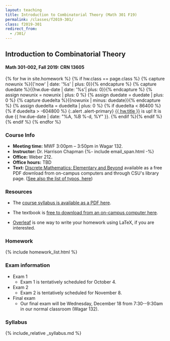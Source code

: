 ```yaml
---
layout: teaching
title: Introduction to Combinatorial Theory (Math 301 F19)
permalink: /classes/f2019-301/
class: f2019-301
redirect_from:
  - /301/
---
```


## Introduction to Combinatorial Theory
#### Math 301-002, Fall 2019: CRN 13605

{% for hw in site.homework %}
{% if hw.class == page.class %}
{% capture nowunix %}{{'now' | date: '%s' | plus: 0}}{% endcapture %}
{% capture duedate %}{{hw.due-date | date: '%s'| plus: 0}}{% endcapture %}
{% assign nowunix = nowunix | plus: 0 %}
{% assign duedate = duedate | plus: 0 %}
{% capture duedelta %}{{nowunix | minus: duedate}}{% endcapture %}
{% assign duedelta = duedelta | plus: 0 %}
{% if duedelta < 86400 %}{% if duedelta > -604800 %}
{:.alert .alert-primary}
<a class="alert-link" href="{{ hw.url }}">{{ hw.title }}</a> is up!
It is due {{ hw.due-date | date: "%A, %B %-d, %Y" }}.
{% endif %}{% endif %}{% endif %}
{% endfor %}

### Course Info
+ **Meeting time:** MWF 3:00pm &ndash; 3:50pm in Wagar 132.
+ **Instructor:** Dr. Harrison Chapman {%- include email_span.html -%}
+ **Office:** Weber 212.
+ **Office hours:** TBD
+ **Text:** [Discrete Mathematics: Elementary and Beyond](https://link.springer.com/10.1007/b97469) available as a free PDF download from on-campus computers and through CSU's library page. ([See also the list of typos, here](https://www.math.colostate.edu/~adams/teaching/TyposMath301.pdf))

### Resources

+   The [course syllabus is available as a PDF
    here](chapman_301_f19_syllabus.pdf).

+   The textbook is [free to download from an on-campus computer
    here](https://link.springer.com/10.1007/b97469).

+   [Overleaf](https://www.overleaf.com/) is one way to write your homework using LaTeX,
    if you are interested.
  
### Homework

{% include homework_list.html %}

### Exam information

+   Exam 1
    + Exam 1 is tentatively scheduled for October 4.
+   Exam 2
    + Exam 2 is tentatively scheduled for November 8.
+   Final exam
    + Our final exam will be Wednesday, December 18 from 7:30--9:30am in our normal classroom (Wagar 132).

### Syllabus

{% include_relative _syllabus.md %}
